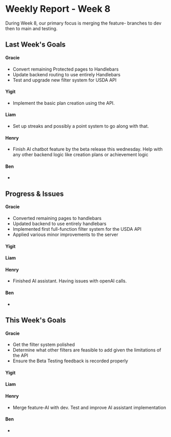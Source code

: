 # Weekly Report - Week 8
During Week 8, our primary focus is merging the feature- branches to dev then to main and testing. 

## Last Week's Goals
#### Gracie
- Convert remaining Protected pages to Handlebars
- Update backend routing to use entirely Handlebars
- Test and upgrade new filter system for USDA API

#### Yigit
- Implement the basic plan creation using the API.

#### Liam
- Set up streaks and possibly a point system to go along with that.


#### Henry
- Finish AI chatbot feature by the beta release this wednesday. Help with any other backend logic like creation plans or achievement logic

#### Ben 
- 

## Progress & Issues
#### Gracie
- Converted remaining pages to handlebars
- Updated backend to use entirely handlebars
- Implemented first full-function filter system for the USDA API
- Applied various minor improvements to the server

#### Yigit


#### Liam


#### Henry
- Finished AI assistant. Having issues with openAI calls.

#### Ben
- 

## This Week's Goals
#### Gracie
- Get the filter system polished
- Determine what other filters are feasible to add given the limitations of the API
- Ensure the Beta Testing feedback is recorded properly

#### Yigit


#### Liam

#### Henry
- Merge feature-AI with dev. Test and improve AI assistant implementation

#### Ben 
- 
